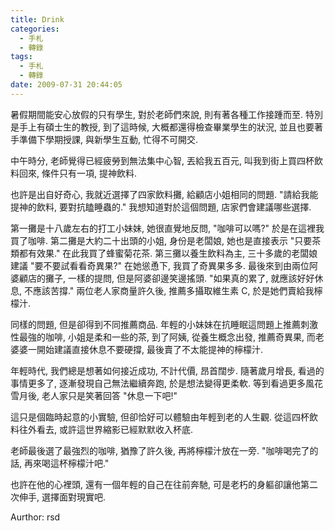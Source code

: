 ```yaml
---
title: Drink
categories:
  - 手札
  - 轉錄
tags:
  - 手札
  - 轉錄
date: 2009-07-31 20:44:05
---
```

暑假期間能安心放假的只有學生, 對於老師們來說, 則有著各種工作接踵而至.
特別是手上有碩士生的教授, 到了這時候, 大概都還得檢查畢業學生的狀況,
並且也要著手準備下學期授課, 與新學生互動, 忙得不可開交.

中午時分, 老師覺得已經疲勞到無法集中心智, 丟給我五百元,
叫我到街上買四杯飲料回來, 條件只有一項, 提神飲料.

也許是出自好奇心, 我就近選擇了四家飲料攤, 給顧店小姐相同的問題.
"請給我能提神的飲料, 要對抗瞌睡蟲的."
我想知道對於這個問題, 店家們會建議哪些選擇.

第一攤是十八歲左右的打工小妹妹, 她很直覺地反問, "咖啡可以嗎?"
於是在這裡我買了咖啡.
第二攤是大約二十出頭的小姐, 身份是老闆娘, 她也是直接表示 "只要茶類都有效果."
在此我買了蜂蜜菊花茶.
第三攤以養生飲料為主, 三十多歲的老闆娘建議 "要不要試看看奇異果?"
在她慫恿下, 我買了奇異果多多.
最後來到由兩位阿婆顧店的攤子, 一樣的提問, 但是阿婆卻邊笑邊搖頭.
"如果真的累了, 就應該好好休息, 不應該苦撐."
兩位老人家商量許久後, 推薦多攝取維生素 C, 於是她們賣給我檸檬汁.

同樣的問題, 但是卻得到不同推薦商品.
年輕的小妹妹在抗睡眠這問題上推薦刺激性最強的咖啡, 小姐是柔和一些的茶,
到了阿姨, 從養生概念出發, 推薦奇異果, 而老婆婆一開始建議直接休息不要硬撐,
最後賣了不太能提神的檸檬汁.

年輕時代, 我們總是想著如何接近成功, 不計代價, 昂首闊步.
隨著歲月增長, 看過的事情更多了, 逐漸發現自己無法繼續奔跑, 於是想法變得更柔軟.
等到看過更多風花雪月後, 老人家只是笑著回答 "休息一下吧!"

這只是個臨時起意的小實驗, 但卻恰好可以體驗由年輕到老的人生觀.
從這四杯飲料往外看去, 或許這世界縮影已經默默收入杯底.

老師最後選了最強烈的咖啡, 猶豫了許久後, 再將檸檬汁放在一旁.
"咖啡喝完了的話, 再來喝這杯檸檬汁吧."

也許在他的心裡頭, 還有一個年輕的自己在往前奔馳,
可是老朽的身軀卻讓他第二次伸手, 選擇面對現實吧.

Aurthor: rsd
